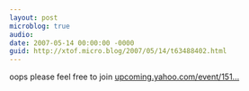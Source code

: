 ```yaml
---
layout: post
microblog: true
audio: 
date: 2007-05-14 00:00:00 -0000
guid: http://xtof.micro.blog/2007/05/14/t63488402.html
---
```

oops please feel free to join [upcoming.yahoo.com/event/151...](http://upcoming.yahoo.com/event/151198)
